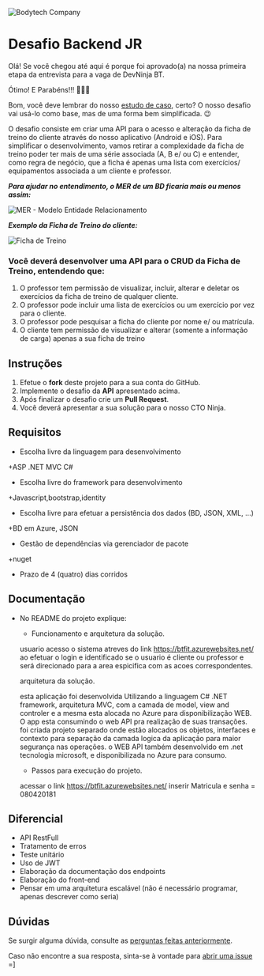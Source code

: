 ![Bodytech Company](https://lh3.googleusercontent.com/XGAFWh7M4Gvsn8UBAD41pm_S1WiCOpCCBxtgdeM1w1LD68F5SZZ5r4YoQynq97l-LcBDFdj3Uwk=s900 "www.bodytech.com.br") 

# Desafio Backend JR
Olá! Se você chegou até aqui é porque foi aprovado(a) na nossa primeira etapa da entrevista para a vaga de DevNinja BT.

Ótimo! E Parabéns!!! :clap::clap::clap:

Bom, você deve lembrar do nosso [estudo de caso](https://github.com/BodytechCompany/backend-challenge-jr/blob/master/case_study.md), certo? O nosso desafio vai usá-lo como base, mas de uma forma bem simplificada. :wink:

O desafio consiste em criar uma API para o acesso e alteração da ficha de treino do cliente através do nosso aplicativo (Android e iOS).
Para simplificar o desenvolvimento, vamos retirar a complexidade da ficha de treino poder ter mais de uma série associada (A, B e/ ou C) e entender, como regra de negócio, que a ficha é apenas uma lista com exercícios/ equipamentos associada a um cliente e professor.


**_Para ajudar no entendimento, o MER de um BD ficaria mais ou menos assim:_**

![MER - Modelo Entidade Relacionamento](https://lh3.googleusercontent.com/MjoXFbh9pNPcBsaHcZwx0bdtQ-CrV_BEGMNrnoQYe_WHlLqN0cJY0zvT6wsKA1jqqXpIbaxRXSg "MER - Modelo Entidade Relacionamento")



**_Exemplo da Ficha de Treino do cliente:_**

![Ficha de Treino](https://lh3.googleusercontent.com/k35lCLH5uI4Ywrw1c_6uIiRJ9X-TSBrCi2mN2yWNtJkWtssehbUaQSzemTGMoSM_54iNsIZO6NY=s500 "Ficha de Treino")


### Você deverá desenvolver uma API para o CRUD da Ficha de Treino, entendendo que:
 1. O professor tem permissão de visualizar, incluir, alterar e deletar os exercícios da ficha de treino de qualquer cliente.
 2. O professor pode incluir uma lista de exercícios ou um exercício por vez para o cliente.
 3. O professor pode pesquisar a ficha do cliente por nome e/ ou matrícula.
 4. O cliente tem permissão de visualizar e alterar (somente a informação de carga) apenas a sua ficha de treino


## Instruções
 1. Efetue o **fork** deste projeto para a sua conta do GitHub.
 2. Implemente o desafio da **API** apresentado acima.
 3. Após finalizar o desafio crie um **Pull Request**.
 4. Você deverá apresentar a sua solução para o nosso CTO Ninja.


## Requisitos
 - Escolha livre da linguagem para desenvolvimento
 
 +ASP .NET MVC C#

 - Escolha livre do framework para desenvolvimento
 
 +Javascript,bootstrap,identity

 - Escolha livre para efetuar a persistência dos dados (BD, JSON, XML, ...)
 
 +BD em Azure, JSON

 - Gestão de dependências via gerenciador de pacote
 
 +nuget

 - Prazo de 4 (quatro) dias corridos


## Documentação
 - No README do projeto explique:
	 - Funcionamento e arquitetura da solução.
	 
	 usuario acesso o sistema atreves do link https://btfit.azurewebsites.net/
	ao efetuar o login e identificado se o usuario é cliente ou professor e será direcionado para a area espicifica com as acoes correspondentes.
	
	arquitetura da solução.

	esta aplicação foi desenvolvida Utilizando a linguagem C# .NET framework, arquitetura MVC, com a camada de model, view and controler e a mesma esta alocada no Azure para disponibilização WEB.
	O app esta consumindo o web API pra realização de suas transações.
	foi criada projeto separado onde estão alocados os objetos, interfaces e contexto para separação da camada logica da aplicação para maior segurança nas operações.
	o WEB API também desenvolvido em .net tecnologia microsoft, e disponibilizada no Azure para consumo.


	 - Passos para execução do projeto.
	
	acessar o link https://btfit.azurewebsites.net/
	inserir Matricula e senha = 080420181
	

## Diferencial
 - API RestFull
 - Tratamento de erros
 - Teste unitário
 - Uso de JWT
 - Elaboração da documentação dos endpoints
 - Elaboração do front-end
 - Pensar em uma arquitetura escalável (não é necessário programar, apenas descrever como seria)


## Dúvidas
Se surgir alguma dúvida, consulte as  [perguntas feitas anteriormente](https://github.com/BodytechCompany/backend-challenge-jr/labels/question).

Caso não encontre a sua resposta, sinta-se à vontade para  [abrir uma issue](https://github.com/BodytechCompany/backend-challenge-jr/issues/new)  =]
